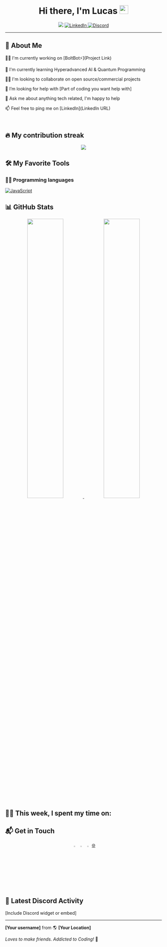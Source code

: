 <h1 align="center">Hi there, I'm Lucas <img src="https://media.giphy.com/media/hvRJCLFzcasrR4ia7z/giphy.gif" width="28"> </h1>

<p align="center">
  <a href="[Your Website Link]"><img src="https://img.shields.io/badge/website-%23.svg?&style=for-the-badge&logo=&logoColor=white%22%20alt=%22Website"></a>
  <a href="[Your LinkedIn]"><img src="https://img.shields.io/badge/linkedin-%230077B5.svg?&style=for-the-badge&logo=linkedin&logoColor=white" alt="LinkedIn">
  <a href="[Your Discord]"><img src="https://img.shields.io/badge/Discord-%23.svg?&style=for-the-badge&logo=discord&logoColor=white" alt="Discord"></a>
</p>

<hr>

## 🚀 About Me
👨‍💻 I'm currently working on [BoltBot⚡](Project Link)

🧠 I'm currently learning Hyperadvanced AI & Quantum Programming

👯‍♂️ I'm looking to collaborate on open source/commercial projects

🧩 I’m looking for help with [Part of coding you want help with]

💬 Ask me about anything tech related, I'm happy to help

📫 Feel free to ping me on [LinkedIn](LinkedIn URL)


<br>

## 🔥 My contribution streak

<p align="center">
  <a href="https://github.com/LucasDiscordCzech">
    <img src="https://github-readme-streak-stats.herokuapp.com/?user=LucasDiscordCzech&theme=black-ice&hide_border=true&stroke=0000&background=060A0CD0"/>
  </a>
</p>

## 🛠️ My Favorite Tools

### 👨‍💻 Programming languages

<p>
    <a href="#"><img alt="JavaScript" src="https://custom-icon-badges.herokuapp.com/badge/JavaScript-%23F7DF1E.svg?style=for-the-badge&logo=javascript&logoColor=black"></a>

</p>


## 📊 GitHub Stats

<p align="center">
  <a href="#">
    <img src="https://github-readme-stats.vercel.app/api?LucasDiscordCzech&hide=prs&count_private=true&theme=vue&hide_border=true" width="48%">
  </a>
  <a href="#">
    <img src="https://github-readme-stats.vercel.app/api/top-langs?username=LucasDiscordCzech&show_icons=true&locale=en&layout=compact&theme=vue&hide_border=true" width="48%">
  </a>
</p>

## 👨‍💻 This week, I spent my time on:

<p align="center">
  <!--START_SECTION:waka-->
  <!-- "Code generated by https://github.com/anmol098/waka-readme-stats" -->
  <!--END_SECTION:waka-->
</p>

## 📬 Get in Touch

<p align="center">
<a href="[LinkedIn]"><img src="https://img.icons8.com/color/48/000000/linkedin.png" width="3.5%"/></a>
<a href="[Discord]"><img src="https://img.icons8.com/fluent/48/000000/discord-logo.png" width="3.5%"/></a>
<a href="[Your Email]"><img src="https://img.icons8.com/color/48/000000/gmail.png" width="3.5%"/></a>
<a href="[Your Blog]">🌐</a>
</p>

## 📝 Latest Discord Activity
[Include Discord widget or embed]

---

**[Your username]** from 🌎 **[Your Location]**

<i>Loves to make friends. Addicted to Coding!</i> 🚀

